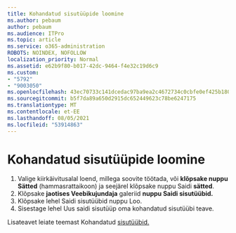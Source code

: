 ```yaml
---
title: Kohandatud sisutüüpide loomine
ms.author: pebaum
author: pebaum
ms.audience: ITPro
ms.topic: article
ms.service: o365-administration
ROBOTS: NOINDEX, NOFOLLOW
localization_priority: Normal
ms.assetid: e62b9f80-b017-42dc-9464-f4e32c19d6c9
ms.custom:
- "5792"
- "9003050"
ms.openlocfilehash: 43ec70733c141dcedac97ba9ea2c4672734c0cbfe0ef425b180bd5cd5fa1fd5f
ms.sourcegitcommit: b5f7da89a650d2915dc652449623c78be6247175
ms.translationtype: MT
ms.contentlocale: et-EE
ms.lasthandoff: 08/05/2021
ms.locfileid: "53914863"
---
```

# <a name="create-custom-content-types"></a>Kohandatud sisutüüpide loomine

1. Valige kiirkäivitusalal loend, millega soovite töötada, või **klõpsake nuppu Sätted** (hammasrattaikoon) ja seejärel klõpsake nuppu Saidi **sätted**.
2. Klõpsake **jaotises Veebikujundaja** galeriid **nuppu Saidi sisutüübid.**
3. Klõpsake lehel Saidi sisutüübid nuppu Loo.
4. Sisestage lehel Uus saidi sisutüüp oma kohandatud sisutüübi teave.

Lisateavet leiate teemast Kohandatud [sisutüübid.](https://support.microsoft.com/office/e1277a2e-a1e8-4473-9126-91a0647766e5#__toc323548991)